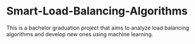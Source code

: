 # Smart-Load-Balancing-Algorithms
This is a bachelor graduation project that aims to analyze load balancing algorithms and develop new ones using machine learning.
